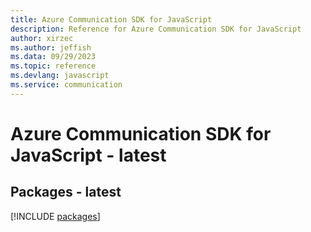 ```yaml
---
title: Azure Communication SDK for JavaScript
description: Reference for Azure Communication SDK for JavaScript
author: xirzec
ms.author: jeffish
ms.data: 09/29/2023
ms.topic: reference
ms.devlang: javascript
ms.service: communication
---
```

# Azure Communication SDK for JavaScript - latest
## Packages - latest
[!INCLUDE [packages](communication-index.md)]